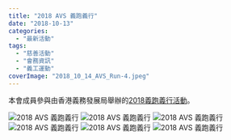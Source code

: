 ```yaml
---
title: "2018 AVS 義跑義行"
date: "2018-10-13"
categories: 
  - "最新活動"
tags: 
  - "慈善活動"
  - "會務資訊"
  - "義工運動"
coverImage: "2018_10_14_AVS_Run-4.jpeg"
---
```


本會成員參與由香港義務發展局舉辦的[2018義跑義行活動](http://www.avs.org.hk/wr18/cht/)。<!--more-->

![2018 AVS 義跑義行](images/2018_10_14_AVS_Run-5-1024x768.jpeg) ![2018 AVS 義跑義行](images/2018_10_14_AVS_Run-6-1024x768.jpeg) ![2018 AVS 義跑義行](images/2018_10_14_AVS_Run-7-768x1024.jpeg) ![2018 AVS 義跑義行](images/2018_10_14_AVS_Run-1-1024x768.jpeg) ![2018 AVS 義跑義行](images/2018_10_14_AVS_Run-2-1024x768.jpeg) ![2018 AVS 義跑義行](images/2018_10_14_AVS_Run-3-1024x768.jpeg)
